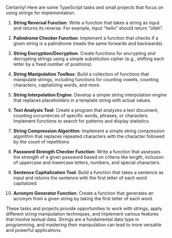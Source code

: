 Certainly! Here are some TypeScript tasks and small projects that focus on using strings for implementation:

1. **String Reversal Function**:
   Write a function that takes a string as input and returns its reverse. For example, input "hello" should return "olleh".

2. **Palindrome Checker Function**:
   Implement a function that checks if a given string is a palindrome (reads the same forwards and backwards).

3. **String Encryption/Decryption**:
   Create functions for encrypting and decrypting strings using a simple substitution cipher (e.g., shifting each letter by a fixed number of positions).

4. **String Manipulation Toolbox**:
   Build a collection of functions that manipulate strings, including functions for counting vowels, counting characters, capitalizing words, and more.

5. **String Interpolation Engine**:
   Develop a simple string interpolation engine that replaces placeholders in a template string with actual values.

6. **Text Analysis Tool**:
   Create a program that analyzes a text document, counting occurrences of specific words, phrases, or characters. Implement functions to search for patterns and display statistics.

7. **String Compression Algorithm**:
   Implement a simple string compression algorithm that replaces repeated characters with the character followed by the count of repetitions.

8. **Password Strength Checker Function**:
   Write a function that assesses the strength of a given password based on criteria like length, inclusion of uppercase and lowercase letters, numbers, and special characters.

9. **Sentence Capitalization Tool**:
   Build a function that takes a sentence as input and returns the sentence with the first letter of each word capitalized.

10. **Acronym Generator Function**:
    Create a function that generates an acronym from a given string by taking the first letter of each word.

These tasks and projects provide opportunities to work with strings, apply different string manipulation techniques, and implement various features that involve textual data. Strings are a fundamental data type in programming, and mastering their manipulation can lead to more versatile and powerful applications.
